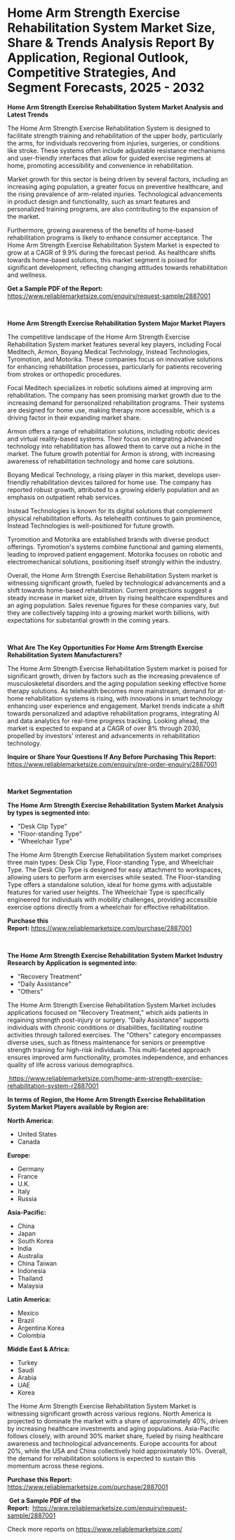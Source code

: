 <p><h1>Home Arm Strength Exercise Rehabilitation System Market Size, Share & Trends Analysis Report By Application, Regional Outlook, Competitive Strategies, And Segment Forecasts, 2025 - 2032</h1></p><p><strong>Home Arm Strength Exercise Rehabilitation System Market Analysis and Latest Trends</strong></p>
<p><p>The Home Arm Strength Exercise Rehabilitation System is designed to facilitate strength training and rehabilitation of the upper body, particularly the arms, for individuals recovering from injuries, surgeries, or conditions like stroke. These systems often include adjustable resistance mechanisms and user-friendly interfaces that allow for guided exercise regimens at home, promoting accessibility and convenience in rehabilitation.</p><p>Market growth for this sector is being driven by several factors, including an increasing aging population, a greater focus on preventive healthcare, and the rising prevalence of arm-related injuries. Technological advancements in product design and functionality, such as smart features and personalized training programs, are also contributing to the expansion of the market.</p><p>Furthermore, growing awareness of the benefits of home-based rehabilitation programs is likely to enhance consumer acceptance. The Home Arm Strength Exercise Rehabilitation System Market is expected to grow at a CAGR of 9.9% during the forecast period. As healthcare shifts towards home-based solutions, this market segment is poised for significant development, reflecting changing attitudes towards rehabilitation and wellness.</p></p>
<p><strong>Get a Sample PDF of the Report:&nbsp;</strong> <a href="https://www.reliablemarketsize.com/enquiry/request-sample/2887001?utm_campaign=2115&utm_medium=2&utm_source=Github&utm_content=ia&utm_term=13032025&utm_id=home-arm-strength-exercise-rehabilitation-system">https://www.reliablemarketsize.com/enquiry/request-sample/2887001</a></p>
<p>&nbsp;</p>
<p><strong>Home Arm Strength Exercise Rehabilitation System Major Market Players</strong></p>
<p><p>The competitive landscape of the Home Arm Strength Exercise Rehabilitation System market features several key players, including Focal Meditech, Armon, Boyang Medical Technology, Instead Technologies, Tyromotion, and Motorika. These companies focus on innovative solutions for enhancing rehabilitation processes, particularly for patients recovering from strokes or orthopedic procedures.</p><p>Focal Meditech specializes in robotic solutions aimed at improving arm rehabilitation. The company has seen promising market growth due to the increasing demand for personalized rehabilitation programs. Their systems are designed for home use, making therapy more accessible, which is a driving factor in their expanding market share.</p><p>Armon offers a range of rehabilitation solutions, including robotic devices and virtual reality-based systems. Their focus on integrating advanced technology into rehabilitation has allowed them to carve out a niche in the market. The future growth potential for Armon is strong, with increasing awareness of rehabilitation technology and home care solutions.</p><p>Boyang Medical Technology, a rising player in this market, develops user-friendly rehabilitation devices tailored for home use. The company has reported robust growth, attributed to a growing elderly population and an emphasis on outpatient rehab services. </p><p>Instead Technologies is known for its digital solutions that complement physical rehabilitation efforts. As telehealth continues to gain prominence, Instead Technologies is well-positioned for future growth.</p><p>Tyromotion and Motorika are established brands with diverse product offerings. Tyromotion's systems combine functional and gaming elements, leading to improved patient engagement. Motorika focuses on robotic and electromechanical solutions, positioning itself strongly within the industry.</p><p>Overall, the Home Arm Strength Exercise Rehabilitation System market is witnessing significant growth, fueled by technological advancements and a shift towards home-based rehabilitation. Current projections suggest a steady increase in market size, driven by rising healthcare expenditures and an aging population. Sales revenue figures for these companies vary, but they are collectively tapping into a growing market worth billions, with expectations for substantial growth in the coming years.</p></p>
<p>&nbsp;</p>
<p><strong>What Are The Key Opportunities For Home Arm Strength Exercise Rehabilitation System Manufacturers?</strong></p>
<p><p>The Home Arm Strength Exercise Rehabilitation System market is poised for significant growth, driven by factors such as the increasing prevalence of musculoskeletal disorders and the aging population seeking effective home therapy solutions. As telehealth becomes more mainstream, demand for at-home rehabilitation systems is rising, with innovations in smart technology enhancing user experience and engagement. Market trends indicate a shift towards personalized and adaptive rehabilitation programs, integrating AI and data analytics for real-time progress tracking. Looking ahead, the market is expected to expand at a CAGR of over 8% through 2030, propelled by investors' interest and advancements in rehabilitation technology.</p></p>
<p><strong>Inquire or Share Your Questions If Any Before Purchasing This Report:</strong> <a href="https://www.reliablemarketsize.com/enquiry/pre-order-enquiry/2887001?utm_campaign=2115&utm_medium=2&utm_source=Github&utm_content=ia&utm_term=13032025&utm_id=home-arm-strength-exercise-rehabilitation-system">https://www.reliablemarketsize.com/enquiry/pre-order-enquiry/2887001</a></p>
<p>&nbsp;</p>
<p><strong>Market Segmentation</strong></p>
<p><strong>The Home Arm Strength Exercise Rehabilitation System Market Analysis by types is segmented into:</strong></p>
<p><ul><li>"Desk Clip Type"</li><li>"Floor-standing Type"</li><li>"Wheelchair Type"</li></ul></p>
<p><p>The Home Arm Strength Exercise Rehabilitation System market comprises three main types: Desk Clip Type, Floor-standing Type, and Wheelchair Type. The Desk Clip Type is designed for easy attachment to workspaces, allowing users to perform arm exercises while seated. The Floor-standing Type offers a standalone solution, ideal for home gyms with adjustable features for varied user heights. The Wheelchair Type is specifically engineered for individuals with mobility challenges, providing accessible exercise options directly from a wheelchair for effective rehabilitation.</p></p>
<p><strong>Purchase this Report:&nbsp;</strong><a href="https://www.reliablemarketsize.com/purchase/2887001?utm_campaign=2115&utm_medium=2&utm_source=Github&utm_content=ia&utm_term=13032025&utm_id=home-arm-strength-exercise-rehabilitation-system">https://www.reliablemarketsize.com/purchase/2887001</a></p>
<p>&nbsp;</p>
<p><strong>The Home Arm Strength Exercise Rehabilitation System Market Industry Research by Application is segmented into:</strong></p>
<p><ul><li>"Recovery Treatment"</li><li>"Daily Assistance"</li><li>"Others"</li></ul></p>
<p><p>The Home Arm Strength Exercise Rehabilitation System Market includes applications focused on "Recovery Treatment," which aids patients in regaining strength post-injury or surgery. "Daily Assistance" supports individuals with chronic conditions or disabilities, facilitating routine activities through tailored exercises. The "Others" category encompasses diverse uses, such as fitness maintenance for seniors or preemptive strength training for high-risk individuals. This multi-faceted approach ensures improved arm functionality, promotes independence, and enhances quality of life across various demographics.</p></p>
<p><a href="https://www.reliablemarketsize.com/home-arm-strength-exercise-rehabilitation-system-r2887001?utm_campaign=2115&utm_medium=2&utm_source=Github&utm_content=ia&utm_term=13032025&utm_id=home-arm-strength-exercise-rehabilitation-system">&nbsp;https://www.reliablemarketsize.com/home-arm-strength-exercise-rehabilitation-system-r2887001</a></p>
<p><strong>In terms of Region, the Home Arm Strength Exercise Rehabilitation System Market Players available by Region are:</strong></p>
<p>
    <p> <strong> North America: </strong>
        <ul>
            <li>United States</li>
            <li>Canada</li>
        </ul>
        </p> 
    <p> <strong> Europe: </strong>
        <ul>
            <li>Germany</li>
            <li>France</li>
            <li>U.K.</li>
            <li>Italy</li>
            <li>Russia</li>
        </ul>
        </p> 
    <p> <strong> Asia-Pacific: </strong>
        <ul>
            <li>China</li>
            <li>Japan</li>
            <li>South Korea</li>
            <li>India</li>
            <li>Australia</li>
            <li>China Taiwan</li>
            <li>Indonesia</li>
            <li>Thailand</li>
            <li>Malaysia</li>
        </ul>
        </p> 
    <p> <strong> Latin America: </strong>
        <ul>
            <li>Mexico</li>
            <li>Brazil</li>
            <li>Argentina Korea</li>
            <li>Colombia</li>
        </ul>
        </p> 
    <p> <strong> Middle East & Africa: </strong>
        <ul>
            <li>Turkey</li>
            <li>Saudi</li>
            <li>Arabia</li>
            <li>UAE</li>
            <li>Korea</li>
        </ul>
    </p>
    </p>
<p><p>The Home Arm Strength Exercise Rehabilitation System Market is witnessing significant growth across various regions. North America is projected to dominate the market with a share of approximately 40%, driven by increasing healthcare investments and aging populations. Asia-Pacific follows closely, with around 30% market share, fueled by rising healthcare awareness and technological advancements. Europe accounts for about 20%, while the USA and China collectively hold approximately 10%. Overall, the demand for rehabilitation solutions is expected to sustain this momentum across these regions.</p></p>
<p><strong>Purchase this Report: </strong><a href="https://www.reliablemarketsize.com/purchase/2887001?utm_campaign=2115&utm_medium=2&utm_source=Github&utm_content=ia&utm_term=13032025&utm_id=home-arm-strength-exercise-rehabilitation-system">https://www.reliablemarketsize.com/purchase/2887001</a></p>
<p>&nbsp;<strong>Get a Sample PDF of the Report:&nbsp;&nbsp;</strong><a href="https://www.reliablemarketsize.com/enquiry/request-sample/2887001?utm_campaign=2115&utm_medium=2&utm_source=Github&utm_content=ia&utm_term=13032025&utm_id=home-arm-strength-exercise-rehabilitation-system">https://www.reliablemarketsize.com/enquiry/request-sample/2887001</a></p>
<p><strong></strong></p>
<p>Check more reports on <a href="https://www.reliablemarketsize.com/?utm_campaign=2115&utm_medium=2&utm_source=Github&utm_content=ia&utm_term=13032025&utm_id=home-arm-strength-exercise-rehabilitation-system">https://www.reliablemarketsize.com/</a></p>